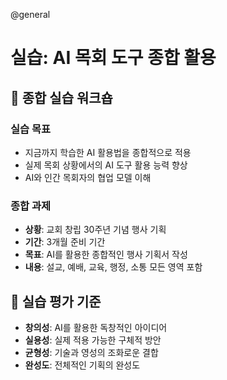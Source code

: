 @general

# 실습: AI 목회 도구 종합 활용

## 🎯 종합 실습 워크숍

### 실습 목표

- 지금까지 학습한 AI 활용법을 종합적으로 적용
- 실제 목회 상황에서의 AI 도구 활용 능력 향상
- AI와 인간 목회자의 협업 모델 이해

### 종합 과제

- **상황**: 교회 창립 30주년 기념 행사 기획
- **기간**: 3개월 준비 기간
- **목표**: AI를 활용한 종합적인 행사 기획서 작성
- **내용**: 설교, 예배, 교육, 행정, 소통 모든 영역 포함

## 🌟 실습 평가 기준

- **창의성**: AI를 활용한 독창적인 아이디어
- **실용성**: 실제 적용 가능한 구체적 방안
- **균형성**: 기술과 영성의 조화로운 결합
- **완성도**: 전체적인 기획의 완성도
